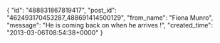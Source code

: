  {
   "id": "488831867819417",
   "post_id": "462493170453287_488691414500129",
   "from_name": "Fiona Munro",
   "message": "He is coming back on when he arrives !",
   "created_time": "2013-03-06T08:54:38+0000"
 }
